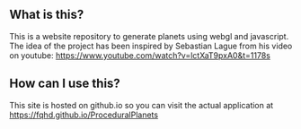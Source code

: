 ## What is this?
This is a website repository to generate planets using webgl and javascript. The idea of the project has been inspired by Sebastian Lague from his video on youtube: https://www.youtube.com/watch?v=lctXaT9pxA0&t=1178s

## How can I use this?
This site is hosted on github.io so you can visit the actual application at https://fqhd.github.io/ProceduralPlanets
